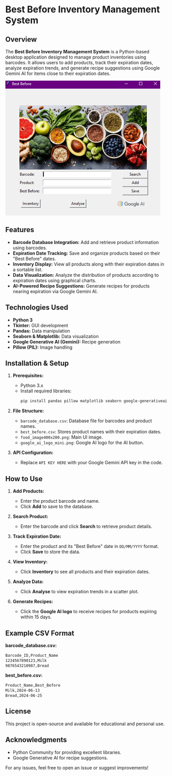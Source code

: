 # Best Before Inventory Management System

## Overview
The **Best Before Inventory Management System** is a Python-based desktop application designed to manage product inventories using barcodes. It allows users to add products, track their expiration dates, analyze expiration trends, and generate recipe suggestions using Google Gemini AI for items close to their expiration dates.

![best_before](best_before_screenshot.png)

## Features
- **Barcode Database Integration:** Add and retrieve product information using barcodes.
- **Expiration Date Tracking:** Save and organize products based on their "Best Before" dates.
- **Inventory Display:** View all products along with their expiration dates in a sortable list.
- **Data Visualization:** Analyze the distribution of products according to expiration dates using graphical charts.
- **AI-Powered Recipe Suggestions:** Generate recipes for products nearing expiration via Google Gemini AI.

## Technologies Used
- **Python 3**
- **Tkinter:** GUI development
- **Pandas:** Data manipulation
- **Seaborn & Matplotlib:** Data visualization
- **Google Generative AI (Gemini):** Recipe generation
- **Pillow (PIL):** Image handling

## Installation & Setup
1. **Prerequisites:**
   - Python 3.x
   - Install required libraries:
     ```bash
     pip install pandas pillow matplotlib seaborn google-generativeai
     ```
2. **File Structure:**
   - `barcode_database.csv`: Database file for barcodes and product names.
   - `best_before.csv`: Stores product names with their expiration dates.
   - `food_image400x200.png`: Main UI image.
   - `google_ai_logo_mini.png`: Google AI logo for the AI button.

3. **API Configuration:**
   - Replace `API KEY HERE` with your Google Gemini API key in the code.

## How to Use
1. **Add Products:**
   - Enter the product barcode and name.
   - Click **Add** to save to the database.

2. **Search Product:**
   - Enter the barcode and click **Search** to retrieve product details.

3. **Track Expiration Date:**
   - Enter the product and its "Best Before" date in `DD/MM/YYYY` format.
   - Click **Save** to store the data.

4. **View Inventory:**
   - Click **Inventory** to see all products and their expiration dates.

5. **Analyze Data:**
   - Click **Analyse** to view expiration trends in a scatter plot.

6. **Generate Recipes:**
   - Click the **Google AI logo** to receive recipes for products expiring within 15 days.

## Example CSV Format
**barcode_database.csv:**
```
Barcode_ID,Product_Name
1234567890123,Milk
9876543210987,Bread
```

**best_before.csv:**
```
Product_Name,Best_Before
Milk,2024-06-13
Bread,2024-06-25
```

## License
This project is open-source and available for educational and personal use.

## Acknowledgments
- Python Community for providing excellent libraries.
- Google Generative AI for recipe suggestions.

For any issues, feel free to open an issue or suggest improvements!

